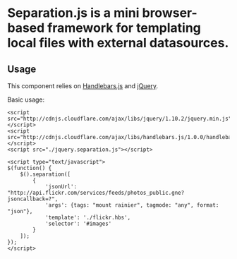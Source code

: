 # Separation.js is a mini browser-based framework for templating local files with external datasources.

## Usage

This component relies on [Handlebars.js](http://handlebarsjs.com/) and [jQuery](http://jquery.com/).

Basic usage:

```
<script src="http://cdnjs.cloudflare.com/ajax/libs/jquery/1.10.2/jquery.min.js"></script>
<script src="http://cdnjs.cloudflare.com/ajax/libs/handlebars.js/1.0.0/handlebars.min.js"></script>
<script src="./jquery.separation.js"></script>

<script type="text/javascript">
$(function() {
	$().separation([
		{
			'jsonUrl': "http://api.flickr.com/services/feeds/photos_public.gne?jsoncallback=?",
			'args': {tags: "mount rainier", tagmode: "any", format: "json"},
			'template': './flickr.hbs',
			'selector': '#images'
		}
	]);
});
</script>
```
